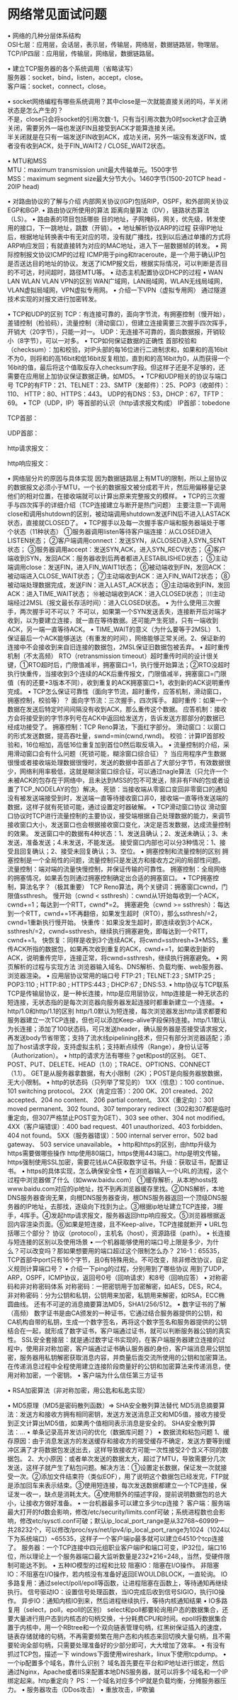 # 网络常见面试问题  

  •	网络的几种分层体系结构  
OSI七层：应用层，会话层，表示层，传输层，网络层，数据链路层，物理层。  
TCP/IP四层：应用层，传输层，网络层，数据链路层。  

  •	建立TCP服务器的各个系统调用（省略读写）  
服务器：socket，bind，listen，accept，close。  
客户端：socket，connect，close。  

  •	socket网络编程有哪些系统调用？其中close是一次就能直接关闭的吗，半关闭状态是怎么产生的？  
不是，close只会将socket的引用次数-1，只有当引用次数为0时socket才会正确关闭，需要另外一端也发送FIN且接受到ACK才能算连接关闭。  
半关闭就是在只有一端发送FIN收到ACK，成功关闭，另外一端没有发送FIN，或者没有收到ACK，处于FIN_WAIT2 / CLOSE_WAIT2状态。  

  •	MTU和MSS  
MTU：maximum transmission unit最大传输单元。1500字节  
MSS：maximum segment size最大分节大小。1460字节(1500-20TCP head - 20IP head)  

•	对路由协议的了解与介绍
内部网关协议(IGP)包括RIP，OSPF，和外部网关协议EGP和BGP.
•	路由协议所使用的算法
距离向量算法（DV），链路状态算法（LS）。
•	路由表的项目包括哪些
目的地址，子网掩码，网关，优先级，转发使用的接口，下一跳地址，跳数（开销）。
•	地址解析协议ARP的过程
获得IP地址后，根据地址转换表中有无对应的项，没有就广播找，找到以后通过单播的方式将ARP响应发回；有就直接转为对应的MAC地址，进入下一层数据帧的转发。
•	网际控制报文协议ICMP的过程
ICMP用于ping和traceroute，是一个用于确认IP包是否送达目的地址的协议。发送了ICMP报文后，根据实际情况，可以判断是否目的不可达，时间超时，路径MTU等。
•	动态主机配置协议DHCP的过程
•	WAN LAN WLAN VLAN VPN的区别
WAN广域网，LAN局域网，WLAN无线局域网，VLAN虚拟局域网，VPN虚拟专用网。
•	介绍一下VPN（虚拟专用网）
通过隧道技术实现的对报文进行加密转发。
 
•	TCP和UDP的区别
TCP：有连接可靠的，面向字节流，有拥塞控制（慢开始），差错控制（检验码），流量控制（滑动窗口），但建立连接需要三次握手四次挥手，开销大（20字节），只能一对一。
UDP：无连接不可靠的，面向数据报，开销较小（8字节），可以一对多。
•	TCP如何保证数据的正确性
首部校验和（checksum）：加和校验，对IP头部的每16位进行二进制求和，如果和的高16bit不为0，则将和的高16bit和低16bit反复相加，直到和的高16bit为0，从而获得一个16bit的值，最后将这个值取反存入checksum字段。但这样子还是不足够的，还需要在应用层上加协议保证数据正确，如MD5。
•	TCP和UDP相关的协议与端口号
TCP的有FTP：21、TELNET：23、SMTP（发邮件）：25、POP3（收邮件）：110、
HTTP：80、HTTPS：443。
UDP的有DNS：53，DHCP：67，TFTP：69。
•	TCP（UDP，IP）等首部的认识（http请求报文构成）
IP首部：tobedone
  
TCP首部：
 
UDP首部：
 
http请求报文：
 
http响应报文：
 
•	网络层分片的原因与具体实现
因为数据链路层上有MTU的限制，所以上层协议的数据报文必须小于MTU，一个长的数据报文被分成若干片，然后用偏移量记录他们的相对位置，在接收端就可以计算出原来完整报文的模样。
•	TCP的三次握手与四次挥手的详细介绍（TCP连接建立与断开是热门问题）
主要注意一下调用close和调用shutdown的区别，被动端调用shutdown发送FIN后不进入LASTACK状态，直接就CLOSED了。
•	TCP握手以及每一次握手客户端和服务器端处于哪个状态（11种状态）
①服务器调用listen等待客户端连接：从CLOSED进入LISTEN状态；
②客户端调用connect：发送SYN，从CLOSED进入SYN_SENT状态；
③服务器调用accept：发送SYN,ACK，进入SYN_RECV状态；
④客户端收到SYN，发回ACK：服务器收到后两者都进入ESTABLISHED状态；
⑤主动端调用close：发送FIN，进入FIN_WAIT1状态；
⑥被动端收到FIN，发回ACK：被动端进入CLOSE_WAIT状态；
⑦主动端收到ACK：进入FIN_WAIT2状态；
⑧被动端处理数据完成，发送FIN：进入LAST_ACK状态；
⑨主动端收到FIN，发回ACK：进入TIME_WAIT状态；
⑩被动端收到ACK：进入CLOSED状态；
⑾主动端经过2MSL（报文最长存活时间）：进入CLOSED状态。
•	为什么使用三次握手，两次握手可不可以？
不可以，如果第一个SYN发送丢失，连接断开后对端才收到，以为要建立连接，就一直在等待数据。还可能产生死锁，只有一端收到ACK，另一端一直等待ACK。
•	TIME_WAIT的意义（为什么要等于2MSL）
1、保证最后一个ACK能够送达（有重发的时间），网络能够正常关闭。2、保证新的连接中不会接收到来自旧连接的数据包，2MSL保证旧数据包被丢弃。
•	超时重传机制（不太高频）
RTO（retransmission timeout）超时重传时间的设计很关键，①RTO超时后，门限值减半，拥塞窗口=1，执行慢开始算法；②RTO没超时执行快重传，当接收到3个连续的ACK后重传报文，门限值减半，拥塞窗口=门限值（有的还要+3版本不同），收到重复的ACK拥塞窗口+1，收到新的ACK说明重传完成。
•	TCP怎么保证可靠性（面向字节流，超时重传，应答机制，滑动窗口，拥塞控制，校验等）？
面向字节流：三次握手，四次挥手。
超时重传：如果一个数据在发送后特定时间间隔没有收到ACK，那么重传这个数据。
应答机制：接收方会将接受到的字节序列号在ACK中返回给发送方，告诉发送方那部分的数据已经成功接受了。
拥塞控制：TCP Reno算法，下面红字部分。
滑动窗口：以窗口的形式发送数据，提高吞吐量，swnd=min(cwnd,rwnd)。
校验：计算IP首部校验和，16位相加，高低16位重复加到首位0然后取反填入。
•	流量控制的介绍，采用滑动窗口会有什么问题（死锁可能，糊涂窗口综合征）？
当应用程序产生数据很慢或者接收端处理数据很慢时，发送的数据中首部占了大部分字节，有效数据很少，网络利用率极低，这就是糊涂窗口综合征，可以通过nagle算法（只允许一个未被ACK的包存在于网络中，且未达到MSS的包不可发送，除非有FIN的包或者设置了TCP_NODELAY的包）解决。
死锁：当接收端从零窗口变回非零窗口的通知没有被发送端接受到时，发送端一直等待接收窗口非0，接收端一直等待发送端的数据，这样子就有死锁可能，通过设置定时器破解。
•	TCP滑动窗口协议
滑动窗口协议时TCP进行流量控制的主要协议，接受端根据自己处理数据的能力，来调节接收窗口大小，发送窗口也会根据接收窗口变化，决定是否发数据，达成流量控制的效果。
发送窗口中的数据有4种状态：1、发送且确认；2、发送未确认；3、未发送，准备发送；4.未发送，不能发送。
接受窗口内部也可以分3种情况：1、接受且回复确认；2、接受未回复确认；3、空位。
•	拥塞控制和流量控制的区别
拥塞控制是一个全局性的问题，流量控制只是发送方和接收方之间的局部性问题。
流量控制：端对端的流量快慢控制，并保证传输的可靠性。
拥塞控制：全局网络的拥塞情况，如果丢包则通过拥塞控制确定出合适的拥塞窗口。
•	TCP拥塞控制，算法名字？（极其重要）
TCP Reno算法，两个关键词：拥塞窗口cwnd，门限值ssthresh。
慢开始（cwnd < ssthresh）：cwnd从1开始每收到一个ACK，cwnd+=1；每达到一个RTT，cwnd*=2。
拥塞避免（cwnd >= ssthresh）：每达到一个RTT，cwnd+=1不再翻倍，如果发生超时（RTO），那么ssthresh/=2，cwnd=1重新执行慢开始。
快重传：如果没发生超时，即连续收到3个ACK，ssthresh/=2，cwnd=ssthresh，继续执行拥塞避免，即每达到一个RTT，cwnd+=1。
快恢复：同样是收到3个连续ACK，将cwnd=ssthresh+3*MSS，重传ACK所指的数据包，如果再次收到重复的ACK，cwnd+=1，如果收到新的ACK，说明重传完毕，连接正常，将cwnd=ssthresh，继续执行拥塞避免。
•	网页解析的过程与实现方法
浏览器输入域名、DNS解析、负载均衡、web服务器、浏览器渲染。
•	应用层协议常用的端口号
FTP:21 ; TELNET:23 ; SMTP:25 ; POP3:110 ; HTTP:80 ; HTTPS:443 ; DHCP:67 ; DNS:53.
•	http协议与TCP联系
TCP是传输层协议，是一种长连接，http是应用层协议，http连接是一种无状态的短连接，无状态指的是每次浏览器向服务器发起连接时都重新建立一个连接。
•	http/1.0和http/1.1的区别
http/1.0默认为短连接，每次浏览器发出http请求都要和服务器建立一次TCP连接，但也可以添加Keep-alive字段保持连接。http/1.1默认为长连接；添加了100状态码，可只发送header，确认服务器是否接受请求报文，再发送body节省带宽；支持了流水线pipelining技术，但只有部分浏览器适配；添加了host请求字段，支持虚拟主机；支持断点续传（Range），身份认证等（Authorization）。
•	http的请求方法有哪些？get和post的区别。
GET、POST、PUT、DELETE、HEAD（1.0）；TRACE、OPTIONS、CONNECT（1.1）。
GET是从服务器拿数据，有大小限制（2K）；POST是向服务器放数据，无大小限制。
•	http的状态码（只列举了常见的）
1XX（信息）：100 continue、101 switching protocol。
2XX（肯定应答）：200 OK、201 created、202 accepted、204 no content、
206 partial content。
3XX（重定向）：301 moved permanent、302 found、307 temporary redirect（302和307都是临时重定向，但307严格禁止POST变为GET）、303 see other、304 not modified。
4XX（客户端错误）：400 bad request、401 unauthorized、403 forbidden、
404 not found。
5XX（服务器错误）：500 internal server error、502 bad gateway、
503 service unavailable。
•	http和https的区别，由http升级为https需要做哪些操作
http使用80端口，https使用443端口。http是明文传输，https强制使用SSL加密，需要花钱从CA获取数字证书。升级：获取证书，配置证书。
•	https的具体实现，怎么确保安全性
•	在浏览器输入一个URL的流程，这个过程中浏览器做了什么（如www.baidu.com）
①缓存解析，从本地hosts找www.baidu.com对应的ip地址，找不到再浏览器缓存里找。②DNS解析，本地DNS服务器查询无果，向根DNS服务器查询，根DNS服务器返回一个顶级DNS服务器的IP地址，去那找，逐级向下找到为止。③根据ip地址建立TCP连接，3握手，4挥手。④发起http请求报文，服务器返回http响应报文。⑤浏览器根据返回内容渲染页面。⑥如果是短连接，且不Keep-alive，TCP连接就断开
•	URL包括哪三个部分？
协议（protocol），主机名（host），资源路径（path）。
•	长连接与短连接的区别以及使用场景
•	一个机器能够使用的端口号上限是多少，为什么？可以改变吗？那如果想要用的端口超过这个限制怎么办？
216-1：65535，TCP首部中port只有16个字节，且0有特殊用处。不可改变，除非修改协议，自定义规则计算端口号？
•	介绍一下ping的过程，分别用到了哪些协议
用到了UDP，ARP，OSPF，ICMP协议，返回号0号（回响请求）和8号（回响应答）
•	对称密码和非对称密码体系
对称密码：一把密钥用于加密解密，如AES，DES，RC4。
非对称密码：分为公钥和私钥，公钥用来加密，私钥用来解密，如RSA，ECC椭圆曲线。
还有不可逆的消息摘要算法MD5，SHA1/256/512。
•	数字证书的了解（高频）
数字证书是由CA颁发的一种证书，它通过结合服务器提供的公钥，和CA机构自带的私钥，生成一个数字签名，再将这个数字签名和服务器提供的公钥结合在一起，就形成了数字证书，客户端通过证书，就可以判断服务器公钥的真实性。
SSL安全套接层：就是通过数字证书实现的，在客户端服务器建立连接的过程中，使用非对称加密，客户端通过证书确认服务器的身份，客户端消息用公钥加密，服务器用私钥解密获取消息内容，并商量后面交流所使用的公钥和加密算法。在传递消息过程中全程使用建立连接阶段商量好的公钥和加密算法来传递消息，使用对称加密，一个密钥。
•	客户端为什么信任第三方证书
 
•	RSA加密算法（非对称加密，用公匙和私匙实现）
 
•	MD5原理（MD5是密码散列函数）=> SHA安全散列算法替代
MD5消息摘要算法：发送方和接收方拥有相同密钥，发送方发送消息正文和MD5值，接收方接受到正文计算出MD5值，如果两个值相同表示消息是安全的。
SHA安全散列算法：…
•	单条记录高并发访问的优化（数据库问题？）
•	数据流和粘包问题
1、缓存原因：由于消息发送方的发送缓存和接收方的接受缓存不确定，发送方要等到缓冲区满了才将数据包发送出去，这样导致接收方可能一次性接受2个含义不同的数据包。
2、大小原因：或者单次发送的数据太大，超过了MTU，导致需要分几次发送，这样子就产生了粘包问题。解决方法：①设置定长数据，保证发一次就接受一次。②添加文件结束符（类似EOF），用了说明这个数据包已经发完，FTP就是添加回车来表示结束。③使用短连接，每次发送数据都建立一个TCP连接，保证发一收一，缺点是消耗太大。④使用额外的描述字段，提前说明数据包的总大小，让接收方做好准备。
•	一台机器最多可以建立多少tcp连接？
客户端：服务端最大打开的fd数会影响，修改/etc/security/limits.conf可破；系统进程数也会影响，修改etc/sysctl.conf可破；默认ip_local_port_range是从32768~60999一共28232个，可以修改/proc/sys/net/ipv4/ip_local_port_range为1024（1024以下为系统端口）~65535，这样子一个客户端ip最多就可以建立64510个tcp连接了。
服务器：一个TCP连接中四元组职业客户端IP和端口可变，IP32位，端口16位，所以理论上一个服务器端口最大监听数量是232*216=248,，当然，受硬件限制可能达不到。
•	五种IO模型的过程和比较
阻塞IO：阻塞在I/O操作。
非阻塞IO：不阻塞在I/O操作，若内核没有准备好返回EWOULDBLOCK，一直轮询。
IO多路复用：通过select/poll/epoll等函数，让进程阻塞在函数上，等待通知再继续执行。
信号驱动IO：设置信号处理函数，当IO完成后收到信号SIGIO，执行IO操作。
异步IO：通知内核IO到来，然后进程继续执行，等待内核通知结果
•	IO多路复用（select，poll，epoll的区别）
select和poll都要轮询用户态的数据集合，还要大量进行用户态到内核态的句柄交换，十分耗费CPU和时间。epoll将数据集合置于内核中，用一个RBtree和一个双向链表管理句柄，红黑树保证插入的速度，链表存储就绪的句柄，不再需要频繁在用户态和内核态来回切换大量句柄，且不需要轮询全部句柄，只需要处理准备好的少部分即可，大大增加了效率。
•	有没有抓过TCP包，描述一下
windows下面使用wireshark，linux下使用tcpdump。
•	一个ip配置多个域名，靠什么识别？
域名首先要在平台和IP地址进行绑定，然后通过Nginx，Apache或者IIS来配置本地DNS服务器，就可以将多个域名和一个IP绑定起来。http重定向？
PS：一个域名对应多个IP就是负载均衡，分摊服务器压力。
•	服务器攻击（DDos攻击）
•	重放攻击，IP欺骗

